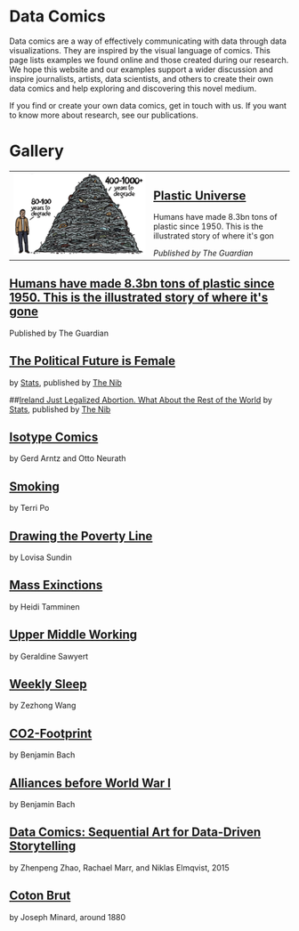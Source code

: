 # Data Comics

Data comics are a way of effectively communicating with data through data visualizations. They are inspired by the visual language of comics. This page lists examples we found online and those created during our research. We hope this website and our examples support a wider discussion and inspire journalists, artists, data scientists, and others to create their own data comics and help exploring and discovering this novel medium.

If you find or create your own data comics, get in touch with us. If you want to know more about research, see our publications.

# Gallery

<table>
	<tr><td width="50%">
		<img src="teasers/plastic.png"/>
	</td><td><h2>
		<a href="https://www.theguardian.com/us-news/2019/jun/23/all-the-plastic-ever-made-study-comic">
		Plastic Universe
	</a></h2>	
		<p>Humans have made 8.3bn tons of plastic since 1950. This is the illustrated story of where it's gon</p> 
		<i>Published by The Guardian</i>
	</td>
    </tr>
</table>



## [Humans have made 8.3bn tons of plastic since 1950. This is the illustrated story of where it's gone](https://www.theguardian.com/us-news/2019/jun/23/all-the-plastic-ever-made-study-comic) 
Published by The Guardian

## [The Political Future is Female](https://thenib.com/the-political-future-is-female)
by [Stats](https://thenib.com/author/stats-x), published by [The Nib](https://thenib.com/)

##[Ireland Just Legalized Abortion. What About the Rest of the World](https://thenib.com/ireland-just-legalized-abortion-what-about-the-rest-of-the-world/?t=recent)
by [Stats](https://thenib.com/author/stats-x), published by [The Nib](https://thenib.com/)

## [Isotype Comics](isotype.html)
by Gerd Arntz and Otto Neurath

## [Smoking](smoking.html)
by Terri Po

## [Drawing the Poverty Line](poverty.html) 
by Lovisa Sundin

## [Mass Exinctions](massextinctions.html)
by Heidi Tamminen

## [Upper Middle Working](uppermiddle.html)
by Geraldine Sawyert

## [Weekly Sleep](weeklysleep.html)
by Zezhong Wang

## [CO2-Footprint](co2footprint.html)
by Benjamin Bach

## [Alliances before World War I](ww1.html)
by Benjamin Bach

## [Data Comics: Sequential Art for Data-Driven Storytelling](a7a70a9cc3dfdaec99f0c240a04830191827)
by Zhenpeng Zhao, Rachael Marr, and Niklas Elmqvist, 2015

## [Coton Brut](cotonbrut.html)
by Joseph Minard, around 1880
